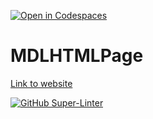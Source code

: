 [![Open in Codespaces](https://classroom.github.com/assets/launch-codespace-f4981d0f882b2a3f0472912d15f9806d57e124e0fc890972558857b51b24a6f9.svg)](https://classroom.github.com/open-in-codespaces?assignment_repo_id=10164596)
# MDLHTMLPage

[Link to website](https://shh-ics.github.io/mdl-html-page-Kaidyn-Doshi/)

[![GitHub Super-Linter](https://github.com/SHH-ICS/mdl-html-page-Kaidyn-Doshi/workflows/Lint%20Code%20Base/badge.svg)](https://github.com/marketplace/actions/super-linter)

